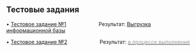 <h2><strong>Тестовые задания</strong></h2>

<p>&bull; <a href="TestWork_1.pdf">Тестовое задание №1</a>&nbsp; &nbsp; &nbsp; &nbsp; &nbsp; &nbsp; &nbsp; &nbsp; &nbsp; &nbsp; &nbsp; Результат: <a href="https://downgit.github.io/#/home?url=https://github.com/AndreyBormotov/TestWorks/blob/a2c89e33c4459fe46fe73ae88c22c2af6716445e/TestWork_1.dt">Выгрузка информационной базы</a></p>
<p>&bull; <a href="TestWork_2.pdf">Тестовое задание №2</a>&nbsp; &nbsp; &nbsp; &nbsp; &nbsp; &nbsp; &nbsp; &nbsp; &nbsp; &nbsp; &nbsp; Результат: <u><span style="color:#999999">в процессе выполнения</span></u></p>
